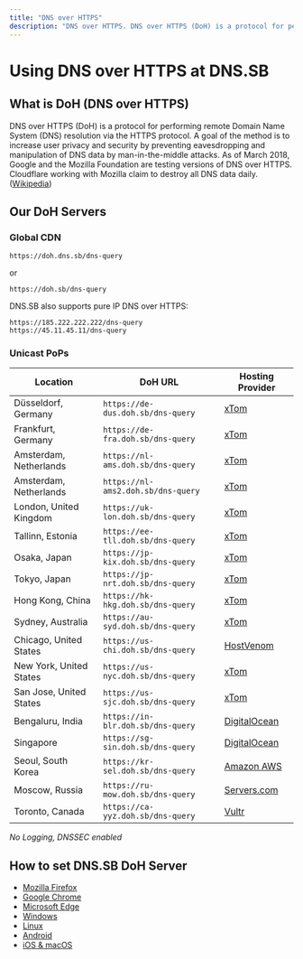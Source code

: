 ```yaml
---
title: "DNS over HTTPS"
description: "DNS over HTTPS. DNS over HTTPS (DoH) is a protocol for performing remote Domain Name System (DNS) resolution via the HTTPS protocol."
---
```


# Using DNS over HTTPS at DNS.SB

## What is DoH (DNS over HTTPS)

DNS over HTTPS (DoH) is a protocol for performing remote Domain Name System (DNS) resolution via the HTTPS protocol. A goal of the method is to increase user privacy and security by preventing eavesdropping and manipulation of DNS data by man-in-the-middle attacks. As of March 2018, Google and the Mozilla Foundation are testing versions of DNS over HTTPS. Cloudflare working with Mozilla claim to destroy all DNS data daily. ([Wikipedia](https://en.wikipedia.org/wiki/DNS_over_HTTPS))

## Our DoH Servers

### Global CDN

`https://doh.dns.sb/dns-query`

or

`https://doh.sb/dns-query`

DNS.SB also supports pure IP DNS over HTTPS:

```
https://185.222.222.222/dns-query
https://45.11.45.11/dns-query
```

### Unicast PoPs

|   Location             |   DoH URL                          	|   Hosting Provider	|
|-----------------------	|-----------------------------------	|-------------------	|
|   Düsseldorf, Germany     |   `https://de-dus.doh.sb/dns-query`  	|   [xTom](https://xtom.com/)    	        |
|   Frankfurt, Germany	    |   `https://de-fra.doh.sb/dns-query`	    |   [xTom](https://xtom.com/)     	        |
|   Amsterdam, Netherlands	|   `https://nl-ams.doh.sb/dns-query`	    |   [xTom](https://xtom.com/)    	        |
|   Amsterdam, Netherlands  |   `https://nl-ams2.doh.sb/dns-query`    |   [xTom](https://xtom.com/)    	        |
|   London, United Kingdom  |   `https://uk-lon.doh.sb/dns-query`     |   [xTom](https://xtom.com/)    	        |
|   Tallinn, Estonia        |   `https://ee-tll.doh.sb/dns-query`     |   [xTom](https://xtom.com/)    	        |
|   Osaka, Japan            |   `https://jp-kix.doh.sb/dns-query`     |   [xTom](https://xtom.com/)   	        |
|   Tokyo, Japan            |   `https://jp-nrt.doh.sb/dns-query`     |   [xTom](https://xtom.com/)   	        |
|   Hong Kong, China        |   `https://hk-hkg.doh.sb/dns-query`     |   [xTom](https://xtom.com/)    	        |
|   Sydney, Australia       |   `https://au-syd.doh.sb/dns-query`     |   [xTom](https://xtom.com/)    	        |
|   Chicago, United States  |   `https://us-chi.doh.sb/dns-query`     |   [HostVenom](https://xt.om/hostvenom)       	|
|   New York, United States  |   `https://us-nyc.doh.sb/dns-query`     |   [xTom](https://xtom.com/)       	|
|   San Jose, United States  |   `https://us-sjc.doh.sb/dns-query`     |   [xTom](https://xtom.com/)       	|
|   Bengaluru, India        |   `https://in-blr.doh.sb/dns-query`     |   [DigitalOcean](https://xt.om/digitalocean)       	|
|   Singapore               |   `https://sg-sin.doh.sb/dns-query`     |   [DigitalOcean](https://xt.om/digitalocean)    	        |
|   Seoul, South Korea      |   `https://kr-sel.doh.sb/dns-query`     |   [Amazon AWS](https://aws.amazon.com/)       	|
|   Moscow, Russia          |   `https://ru-mow.doh.sb/dns-query`     |   [Servers.com](https://xt.om/serverscom)       	|
|   Toronto, Canada         |   `https://ca-yyz.doh.sb/dns-query`     |   [Vultr](https://xt.om/vultr)       	|

*No Logging, DNSSEC enabled*

## How to set DNS.SB DoH Server

- [Mozilla Firefox](/doh/firefox/)
- [Google Chrome](/doh/chrome/)
- [Microsoft Edge](/doh/edge/)
- [Windows](/doh/windows/)
- [Linux](/doh/linux/)
- [Android](/doh/android/)
- [iOS & macOS](/doh/apple/)
